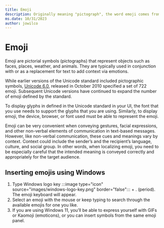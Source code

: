 ```yaml
---
title: Emoji
description: Originally meaning "pictograph", the word emoji comes from Japanese e (like 'e' as in 'e-mail') plus moji ("character").
ms.date: 10/31/2023
author: jowilco
---
```


# Emoji

Emoji are pictorial symbols (pictographs) that represent objects such as faces, places, weather, and animals. They are typically used in conjunction with or as a replacement for text to add context via emotions.

While earlier versions of the Unicode standard included pictographic symbols, [Unicode 6.0](http://unicode.org/reports/tr51/), released in October 2010 specified a set of 722 emoji. Subsequent Unicode versions have continued to expand the number of emoji defined by the standard.

To display glyphs in defined in the Unicode standard in your UI, the font that you use needs to support the glyphs that you are using. Similarly, to display emoji, the device, browser, or font used must be able to represent the emoji.

Emoji can be very convenient when conveying gestures, facial expressions, and other non-verbal elements of communication in text-based messages. However, like non-verbal communication, these cues and meanings vary by context. Context could include the sender’s and the recipient’s language, culture, and social group. In other words, when localizing emoji, you need to be especially careful that the intended meaning is conveyed correctly and appropriately for the target audience.

## Inserting emojis using Windows

1. Type Windows logo key :::image type="icon" source="images/windows-logo-key.png" border="false":::  + . (period). The emoji keyboard will appear.
1. Select an emoji with the mouse or keep typing to search through the available emojis for one you like.
1. If you are using Windows 11, you’ll be able to express yourself with GIFs or Kaomoji (emoticons), or you can insert symbols from the same emoji panel.